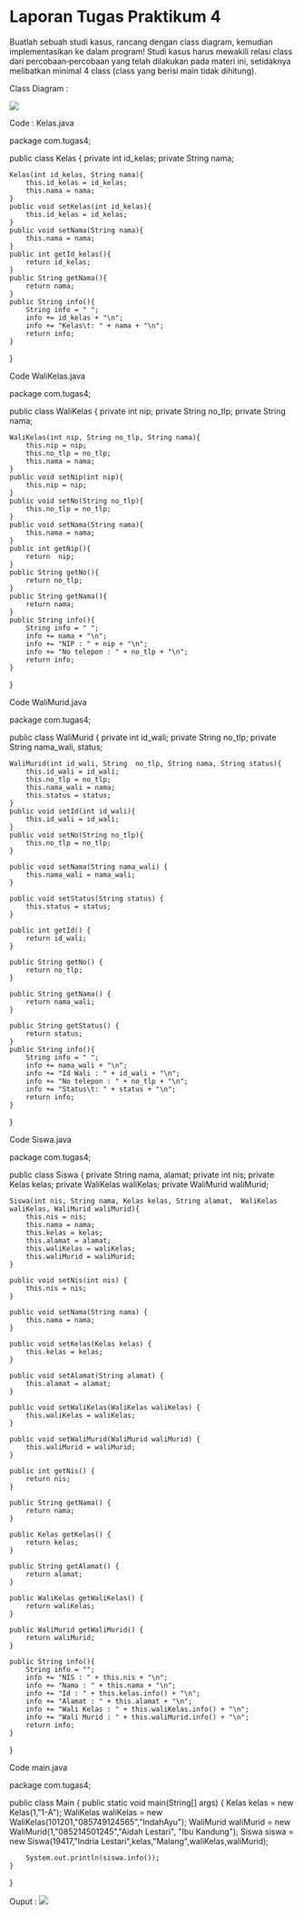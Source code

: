 <h1> Laporan Tugas Praktikum 4 </h1>

Buatlah sebuah studi kasus, rancang dengan class diagram, kemudian implementasikan ke dalam
program! Studi kasus harus mewakili relasi class dari percobaan‑percobaan yang telah dilakukan
pada materi ini, setidaknya melibatkan minimal 4 class (class yang berisi main tidak dihitung).

Class Diagram :

<img src="./diagramclass.jpg"/>

Code :
Kelas.java 

package com.tugas4;

public class Kelas {
    private int id_kelas;
    private String nama;

    Kelas(int id_kelas, String nama){
        this.id_kelas = id_kelas;
        this.nama = nama;
    }
    public void setKelas(int id_kelas){
        this.id_kelas = id_kelas;
    }
    public void setNama(String nama){
        this.nama = nama;
    }
    public int getId_kelas(){
        return id_kelas;
    }
    public String getNama(){
        return nama;
    }
    public String info(){
        String info = " ";
        info += id_kelas + "\n";
        info += "Kelas\t: " + nama + "\n";
        return info;
    }
}

Code WaliKelas.java

package com.tugas4;

public class WaliKelas {
    private int nip;
    private String no_tlp;
    private String nama;

    WaliKelas(int nip, String no_tlp, String nama){
        this.nip = nip;
        this.no_tlp = no_tlp;
        this.nama = nama;
    }
    public void setNip(int nip){
        this.nip = nip;
    }
    public void setNo(String no_tlp){
        this.no_tlp = no_tlp;
    }
    public void setNama(String nama){
        this.nama = nama;
    }
    public int getNip(){
        return  nip;
    }
    public String getNo(){
        return no_tlp;
    }
    public String getNama(){
        return nama;
    }
    public String info(){
        String info = " ";
        info += nama + "\n";
        info += "NIP : " + nip + "\n";
        info += "No telepon : " + no_tlp + "\n";
        return info;
    }

}

Code WaliMurid.java

package com.tugas4;

public class WaliMurid {
    private int id_wali;
    private String no_tlp;
    private String nama_wali, status;

    WaliMurid(int id_wali, String  no_tlp, String nama, String status){
        this.id_wali = id_wali;
        this.no_tlp = no_tlp;
        this.nama_wali = nama;
        this.status = status;
    }
    public void setId(int id_wali){
        this.id_wali = id_wali;
    }
    public void setNo(String no_tlp){
        this.no_tlp = no_tlp;
    }

    public void setNama(String nama_wali) {
        this.nama_wali = nama_wali;
    }

    public void setStatus(String status) {
        this.status = status;
    }

    public int getId() {
        return id_wali;
    }

    public String getNo() {
        return no_tlp;
    }

    public String getNama() {
        return nama_wali;
    }

    public String getStatus() {
        return status;
    }
    public String info(){
        String info = " ";
        info += nama_wali + "\n";
        info += "Id Wali : " + id_wali + "\n";
        info += "No telepon : " + no_tlp + "\n";
        info += "Status\t: " + status + "\n";
        return info;
    }
}

Code Siswa.java

package com.tugas4;

public class Siswa {
    private String nama, alamat;
    private int nis;
    private Kelas kelas;
    private WaliKelas waliKelas;
    private WaliMurid waliMurid;

    Siswa(int nis, String nama, Kelas kelas, String alamat,  WaliKelas waliKelas, WaliMurid waliMurid){
        this.nis = nis;
        this.nama = nama;
        this.kelas = kelas;
        this.alamat = alamat;
        this.waliKelas = waliKelas;
        this.waliMurid = waliMurid;
    }

    public void setNis(int nis) {
        this.nis = nis;
    }

    public void setNama(String nama) {
        this.nama = nama;
    }

    public void setKelas(Kelas kelas) {
        this.kelas = kelas;
    }

    public void setAlamat(String alamat) {
        this.alamat = alamat;
    }

    public void setWaliKelas(WaliKelas waliKelas) {
        this.waliKelas = waliKelas;
    }

    public void setWaliMurid(WaliMurid waliMurid) {
        this.waliMurid = waliMurid;
    }

    public int getNis() {
        return nis;
    }

    public String getNama() {
        return nama;
    }

    public Kelas getKelas() {
        return kelas;
    }

    public String getAlamat() {
        return alamat;
    }

    public WaliKelas getWaliKelas() {
        return waliKelas;
    }

    public WaliMurid getWaliMurid() {
        return waliMurid;
    }

    public String info(){
        String info = "";
        info += "NIS : " + this.nis + "\n";
        info += "Nama : " + this.nama + "\n";
        info += "Id : " + this.kelas.info() + "\n";
        info += "Alamat : " + this.alamat + "\n";
        info += "Wali Kelas : " + this.waliKelas.info() + "\n";
        info += "Wali Murid : " + this.waliMurid.info() + "\n";
        return info;
    }
}

Code main.java

package com.tugas4;

public class Main {
    public static void main(String[] args) {
        Kelas kelas = new Kelas(1,"1-A");
        WaliKelas waliKelas = new WaliKelas(101201,"085749124565","IndahAyu");
        WaliMurid waliMurid = new WaliMurid(1,"085214501245","Aidah Lestari", "Ibu Kandung");
        Siswa siswa = new Siswa(19417,"Indria Lestari",kelas,"Malang",waliKelas,waliMurid);

        System.out.println(siswa.info());
    }
}

Ouput :
<img src="./output.png"/>
